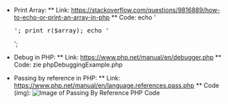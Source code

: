 * Print Array:
  ** Link: https://stackoverflow.com/questions/9816889/how-to-echo-or-print-an-array-in-php 
  ** Code: echo '<pre>'; print_r($array); echo '</pre>';

* Debug in PHP:
  ** Link: https://www.php.net/manual/en/debugger.php
  ** Code: zie phpDebuggingExample.php
  
* Passing by reference in PHP:
  ** Link: https://www.php.net/manual/en/language.references.pass.php
  ** Code (img):
  ![Image of Passing By Reference PHP Code](https://octodex.github.com/images/yaktocat.png)
